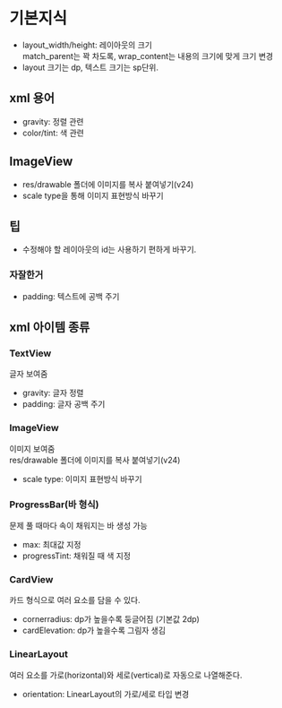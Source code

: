 # 기본지식
- layout_width/height: 레이아웃의 크기  
match_parent는 꽉 차도록, wrap_content는 내용의 크기에 맞게 크기 변경
- layout 크기는 dp, 텍스트 크기는 sp단위.



## xml 용어
- gravity: 정렬 관련
- color/tint: 색 관련

## ImageView
- res/drawable 폴더에 이미지를 복사 붙여넣기(v24)
- scale type을 통해 이미지 표현방식 바꾸기

## 팁
- 수정해야 할 레이아웃의 id는 사용하기 편하게 바꾸기.

### 자잘한거
- padding: 텍스트에 공백 주기

## xml 아이템 종류
### TextView
글자 보여줌  
- gravity: 글자 정렬
- padding: 글자 공백 주기


### ImageView
이미지 보여줌  
res/drawable 폴더에 이미지를 복사 붙여넣기(v24)  
- scale type: 이미지 표현방식 바꾸기

### ProgressBar(바 형식)
문제 풀 때마다 속이 채워지는 바 생성 가능  
- max: 최대값 지정
- progressTint: 채워질 때 색 지정

### CardView
카드 형식으로 여러 요소를 담을 수 있다.  
- cornerradius: dp가 높을수록 둥글어짐 (기본값 2dp)
- cardElevation: dp가 높을수록 그림자 생김

### LinearLayout
여러 요소를 가로(horizontal)와 세로(vertical)로 자동으로 나열해준다.  
- orientation: LinearLayout의 가로/세로 타입 변경

